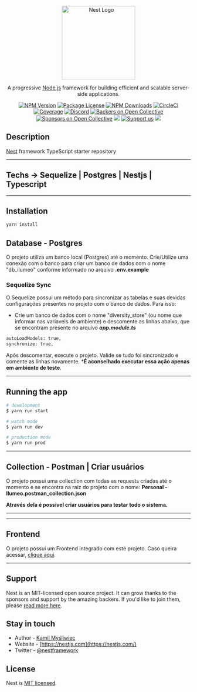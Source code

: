 <p align="center">
  <a href="http://nestjs.com/" target="blank"><img src="https://nestjs.com/img/logo-small.svg" width="200" alt="Nest Logo" /></a>
</p>

  <p align="center">A progressive <a href="http://nodejs.org" target="_blank">Node.js</a> framework for building efficient and scalable server-side applications.</p>
    <p align="center">
<a href="https://www.npmjs.com/~nestjscore" target="_blank"><img src="https://img.shields.io/npm/v/@nestjs/core.svg" alt="NPM Version" /></a>
<a href="https://www.npmjs.com/~nestjscore" target="_blank"><img src="https://img.shields.io/npm/l/@nestjs/core.svg" alt="Package License" /></a>
<a href="https://www.npmjs.com/~nestjscore" target="_blank"><img src="https://img.shields.io/npm/dm/@nestjs/common.svg" alt="NPM Downloads" /></a>
<a href="https://circleci.com/gh/nestjs/nest" target="_blank"><img src="https://img.shields.io/circleci/build/github/nestjs/nest/master" alt="CircleCI" /></a>
<a href="https://coveralls.io/github/nestjs/nest?branch=master" target="_blank"><img src="https://coveralls.io/repos/github/nestjs/nest/badge.svg?branch=master#9" alt="Coverage" /></a>
<a href="https://discord.gg/G7Qnnhy" target="_blank"><img src="https://img.shields.io/badge/discord-online-brightgreen.svg" alt="Discord"/></a>
<a href="https://opencollective.com/nest#backer" target="_blank"><img src="https://opencollective.com/nest/backers/badge.svg" alt="Backers on Open Collective" /></a>
<a href="https://opencollective.com/nest#sponsor" target="_blank"><img src="https://opencollective.com/nest/sponsors/badge.svg" alt="Sponsors on Open Collective" /></a>
  <a href="https://paypal.me/kamilmysliwiec" target="_blank"><img src="https://img.shields.io/badge/Donate-PayPal-ff3f59.svg"/></a>
    <a href="https://opencollective.com/nest#sponsor"  target="_blank"><img src="https://img.shields.io/badge/Support%20us-Open%20Collective-41B883.svg" alt="Support us"></a>
  <a href="https://twitter.com/nestframework" target="_blank"><img src="https://img.shields.io/twitter/follow/nestframework.svg?style=social&label=Follow"></a>
</p>
  <!--[![Backers on Open Collective](https://opencollective.com/nest/backers/badge.svg)](https://opencollective.com/nest#backer)
  [![Sponsors on Open Collective](https://opencollective.com/nest/sponsors/badge.svg)](https://opencollective.com/nest#sponsor)-->

## Description

[Nest](https://github.com/nestjs/nest) framework TypeScript starter repository

---

## Techs -> Sequelize | Postgres | Nestjs | Typescript

---

## Installation

```bash
yarn install
```

## Database -  **Postgres**

O projeto utiliza um banco local (Postgres) até o momento. Crie/Utilize uma conexão com o banco para criar um banco de dados com o nome "db_ilumeo" conforme informado no arquivo **.env.example**

### Sequelize Sync

O Sequelize possui um método para sincronizar as tabelas e suas devidas configurações presentes no projeto com o banco de dados. Para isso:

- Crie um banco de dados com o nome "diversity_store" (ou nome que informar nas variaveis de ambiente) e descomente as linhas abaixo, que se encontram presente no arquivo ***app.module.ts***

```bash
autoLoadModels: true,
synchronize: true,
```

Após descomentar, execute o projeto. Valide se tudo foi sincronizado e comente as linhas novamente.
***É aconselhado executar essa ação apenas em ambiente de teste**.

---

## Running the app

```bash
# development
$ yarn run start

# watch mode
$ yarn run dev

# production mode
$ yarn run prod
```

---

## Collection - Postman | Criar usuários

O projeto possui uma collection com todas as requests criadas até o momento e se encontra na raiz do projeto com o nome: **Personal - Ilumeo.postman_collection.json**

**Através dela é possivel criar usuários para testar todo o sistema.**

---

---

## Frontend

O projeto possui um Frontend integrado com este projeto. Caso queira acessar, [clique aqui](git@github.com:ssSilas/ilumeo-frontend.git).

---

## Support

Nest is an MIT-licensed open source project. It can grow thanks to the sponsors and support by the amazing backers. If you'd like to join them, please [read more here](https://docs.nestjs.com/support).

## Stay in touch

- Author - [Kamil Myśliwiec](https://kamilmysliwiec.com)
- Website - [https://nestjs.com](https://nestjs.com/)
- Twitter - [@nestframework](https://twitter.com/nestframework)

## License

Nest is [MIT licensed](LICENSE).
